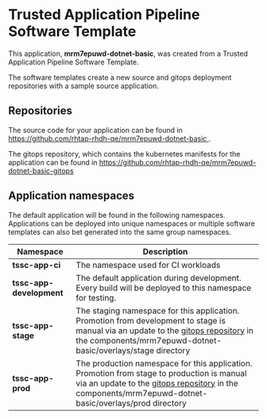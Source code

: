 # Trusted Application Pipeline Software Template

This application, **mrm7epuwd-dotnet-basic**, was created from a Trusted Application Pipeline Software Template.

The software templates create a new source and gitops deployment repositories with a sample source application. 

## Repositories

The source code for your application can be found in [https://github.com/rhtap-rhdh-qe/mrm7epuwd-dotnet-basic ](https://github.com/rhtap-rhdh-qe/mrm7epuwd-dotnet-basic ).
 
The gitops repository, which contains the kubernetes manifests for the application can be found in 
[https://github.com/rhtap-rhdh-qe/mrm7epuwd-dotnet-basic-gitops ](https://github.com/rhtap-rhdh-qe/mrm7epuwd-dotnet-basic-gitops ) 

## Application namespaces 

The default application will be found in the following namespaces. Applications can be deployed into unique namespaces or multiple software templates can also bet generated into the same group namespaces.  

|  Namespace   |  Description   |  
| -------- | -------- |
| **tssc-app-ci** | The namespace used for CI workloads |
| **tssc-app-development** | The default application during development. Every build will be deployed to this namespace for testing. |
| **tssc-app-stage** | The staging namespace for this application. Promotion from development to stage is manual via an update to the [gitops repository](https://github.com/rhtap-rhdh-qe/mrm7epuwd-dotnet-basic-gitops ) in the components/mrm7epuwd-dotnet-basic/overlays/stage directory |
| **tssc-app-prod** | The production namespace for this application. Promotion from stage to production is manual via an update to the [gitops repository](https://github.com/rhtap-rhdh-qe/mrm7epuwd-dotnet-basic-gitops ) in the components/mrm7epuwd-dotnet-basic/overlays/prod directory |